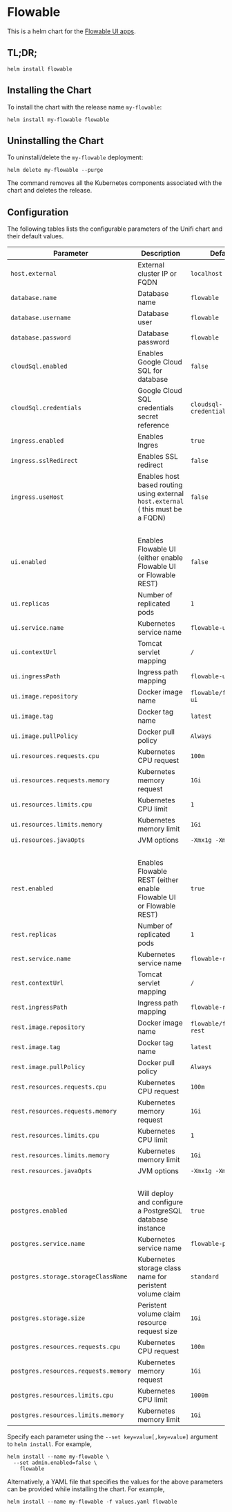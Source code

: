 # Flowable

This is a helm chart for the [Flowable UI apps][flowable].

## TL;DR;

```console
helm install flowable
```

## Installing the Chart

To install the chart with the release name `my-flowable`:

```console
helm install my-flowable flowable
```

## Uninstalling the Chart

To uninstall/delete the `my-flowable` deployment:

```console
helm delete my-flowable --purge
```

The command removes all the Kubernetes components associated with the chart and deletes the release.

## Configuration

The following tables lists the configurable parameters of the Unifi chart and their default values.

| Parameter                                     | Description                                                                                                           | Default                       |
| --------------------------------------------- | --------------------------------------------------------------------------------------------------------------------- | ----------------------------- |
| `host.external`                               | External cluster IP or FQDN                                                                                           | `localhost`                   |
| `database.name`                               | Database name                                                                                                         | `flowable`                    |
| `database.username`                           | Database user                                                                                                         | `flowable`                    |
| `database.password`                           | Database password                                                                                                     | `flowable`                    |
| `cloudSql.enabled`                            | Enables Google Cloud SQL for database                                                                                 | `false`                       |
| `cloudSql.credentials`                        | Google Cloud SQL credentials secret reference                                                                         | `cloudsql-credentials.json`   |
| `ingress.enabled`                             | Enables Ingres                                                                                                        | `true`                        |
| `ingress.sslRedirect`                         | Enables SSL redirect                                                                                                  | `false`                       |
| `ingress.useHost`                             | Enables host based routing using external `host.external` ( this must be a FQDN)                                      | `false`                       |
|<br/>|
| `ui.enabled`                                | Enables Flowable UI (either enable Flowable UI or Flowable REST)                                                  | `false`                        |
| `ui.replicas`                               | Number of replicated pods                                                                                             | `1`                           |
| `ui.service.name`                           | Kubernetes service name                                                                                               | `flowable-ui`               |
| `ui.contextUrl`                             | Tomcat servlet mapping                                                                                                | `/`                           |
| `ui.ingressPath`                            | Ingress path mapping                                                                                                  | `flowable-ui`               |
| `ui.image.repository`                       | Docker image name                                                                                                     | `flowable/flowable-ui`      |
| `ui.image.tag`                              | Docker tag name                                                                                                       | `latest`                      |
| `ui.image.pullPolicy`                       | Docker pull policy                                                                                                    | `Always`                      |
| `ui.resources.requests.cpu`                 | Kubernetes CPU request                                                                                                | `100m`                        |
| `ui.resources.requests.memory`              | Kubernetes memory request                                                                                             | `1Gi`                         |
| `ui.resources.limits.cpu`                   | Kubernetes CPU limit                                                                                                  | `1`                           |
| `ui.resources.limits.memory`                | Kubernetes memory limit                                                                                               | `1Gi`                         |
| `ui.resources.javaOpts`                     | JVM options                                                                                                           | `-Xmx1g -Xms1g`               |
|<br/>|
| `rest.enabled`                                | Enables Flowable REST (either enable Flowable UI or Flowable REST)                                                  | `true`                       |
| `rest.replicas`                               | Number of replicated pods                                                                                             | `1`                           |
| `rest.service.name`                           | Kubernetes service name                                                                                               | `flowable-rest`               |
| `rest.contextUrl`                             | Tomcat servlet mapping                                                                                                | `/`                           |
| `rest.ingressPath`                            | Ingress path mapping                                                                                                  | `flowable-rest`               |
| `rest.image.repository`                       | Docker image name                                                                                                     | `flowable/flowable-rest`      |
| `rest.image.tag`                              | Docker tag name                                                                                                       | `latest`                      |
| `rest.image.pullPolicy`                       | Docker pull policy                                                                                                    | `Always`                      |
| `rest.resources.requests.cpu`                 | Kubernetes CPU request                                                                                                | `100m`                        |
| `rest.resources.requests.memory`              | Kubernetes memory request                                                                                             | `1Gi`                         |
| `rest.resources.limits.cpu`                   | Kubernetes CPU limit                                                                                                  | `1`                           |
| `rest.resources.limits.memory`                | Kubernetes memory limit                                                                                               | `1Gi`                         |
| `rest.resources.javaOpts`                     | JVM options                                                                                                           | `-Xmx1g -Xms1g`               |
|<br/>|
| `postgres.enabled`                            | Will deploy and configure a PostgreSQL database instance                                                              | `true`                        |
| `postgres.service.name`                       | Kubernetes service name                                                                                               | `flowable-postgres`           |
| `postgres.storage.storageClassName`           | Kubernetes storage class name for peristent volume claim                                                              | `standard`                    |
| `postgres.storage.size`                       | Peristent volume claim resource request size                                                                          | `1Gi`                         |
| `postgres.resources.requests.cpu`             | Kubernetes CPU request                                                                                                | `100m`                        |
| `postgres.resources.requests.memory`          | Kubernetes memory request                                                                                             | `1Gi`                         |
| `postgres.resources.limits.cpu`               | Kubernetes CPU limit                                                                                                  | `1000m`                       |
| `postgres.resources.limits.memory`            | Kubernetes memory limit                                                                                               | `1Gi`                         |

Specify each parameter using the `--set key=value[,key=value]` argument to `helm install`. For example,

```console
helm install --name my-flowable \
  --set admin.enabled=false \
    flowable
```

Alternatively, a YAML file that specifies the values for the above parameters can be provided while installing the chart. For example,

```console
helm install --name my-flowable -f values.yaml flowable
```

[flowable]: https://github.com/flowable/flowable-engine
[nginx-ingress]: https://github.com/kubernetes/ingress-nginx
